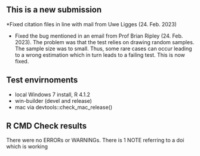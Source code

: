 ## This is a new submission
*Fixed citation files in line with mail from Uwe Ligges (24. Feb. 2023)
* Fixed the bug mentioned in an email from Prof Brian Ripley (24. Feb. 2023). The problem was that the test relies on drawing random samples. The sample size was to small. Thus, some rare cases can occur leading to a wrong estimation which in turn leads to a failing test.
This is now fixed.

## Test envirnoments
* local Windows 7 install, R 4.1.2
* win-builder (devel and release)
* mac via devtools::check_mac_release()

## R CMD Check results
There were no ERRORs or WARNINGs.
There is 1 NOTE referring to a doi which is working 


